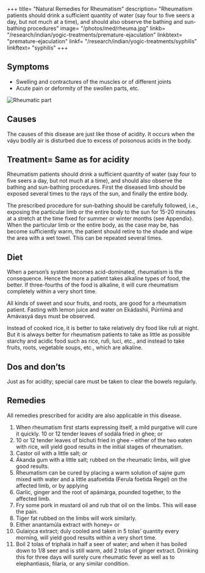 +++
title= "Natural Remedies for Rheumatism"
description= "Rheumatism patients should drink a sufficient quantity of water (say four to five seers a day, but not much at a time), and should also observe the bathing and sun-bathing procedures"
image= "/photos/med/rheuma.jpg"
linkb= "/research/indian/yogic-treatments/premature-ejaculation"
linkbtext= "premature-ejaculation"
linkf= "/research/indian/yogic-treatments/syphilis"
linkftext= "syphilis"
+++

## Symptoms

- Swelling and contractures of the muscles or of different joints
- Acute pain or deformity of the swollen parts, etc.

![Rheumatic part](/photos/med/rheuma.jpg)


## Causes

The causes of this disease are just like those of acidity. It occurs when the váyu bodily air is disturbed due to excess of poisonous acids in the body.


## Treatment= Same as for acidity

Rheumatism patients should drink a sufficient quantity of water (say four to five seers a day, but not much at a time), and should also observe the bathing and sun-bathing procedures. First the diseased limb should be exposed several times to the rays of the sun, and finally the entire body. 

The prescribed procedure for sun-bathing should be carefully followed, i.e., exposing the particular limb or the entire body to the sun for 15-20 minutes at a stretch at the time fixed for summer or winter months (see Appendix). When the particular limb or the entire body, as the case may be, has become sufficiently warm, the patient should retire to the shade and wipe the area with a wet towel. This can be repeated several times.

## Diet

When a person’s system becomes acid-dominated, rheumatism is the consequence. Hence the more a patient takes alkaline types of food, the better. If three-fourths of the food is alkaline, it will cure rheumatism completely within a very short time. 

All kinds of sweet and sour fruits, and roots, are good for a rheumatism patient. Fasting with lemon juice and water on Ekádashii, Púrńimá and Amávasyá days must be observed. 

Instead of cooked rice, it is better to take relatively dry food like rut́i at night. But it is always better for rheumatism patients to take as little as possible starchy and acidic food such as rice, rut́i, luci, etc., and instead to take fruits, roots, vegetable soups, etc., which are alkaline.

## Dos and don’ts

Just as for acidity; special care must be taken to clear the bowels regularly.

## Remedies

All remedies prescribed for acidity are also applicable in this disease. 

1. When rheumatism first starts expressing itself, a mild purgative will cure it quickly. 10 or 12 tender leaves of sodála fried in ghee; or
2. 10 or 12 tender leaves of bichuti fried in ghee – either of the two eaten with rice, will yield good results in the initial stages of rheumatism.
3. Castor oil with a little salt; or
4. Ákanda gum with a little salt; rubbed on the rheumatic limbs, will give good results.
5. Rheumatism can be cured by placing a warm solution of sajne gum mixed with water and a little asafoetida (Ferula foetida Regel) on the affected limb, or by applying
6. Garlic, ginger and the root of apámárga, pounded together, to the affected limb.
7. Fry some pork in mustard oil and rub that oil on the limbs. This will ease the pain.
8. Tiger fat rubbed on the limbs will work similarly.
9. Either anantamúla extract with honey= or
10. Gulaiṋca extract; duly cooled and taken in 5 tolas’ quantity every morning, will yield good results within a very short time.
11. Boil 2 tolas of triphalá in half a seer of water; and when it has boiled down to 1/8 seer and is still warm, add 2 tolas of ginger extract. Drinking this for three days will surely cure rheumatic fever as well as to elephantiasis, filaria, or any similar condition.


<!-- ## Symptoms

- Pain in joints

## Cause

- Acidity

## Dos

- 20 min sunbathing + wet wipe 
- castor oil with salt on area
- asofatida + sajane gum on area
- garlic + ginger + apamarga on area
- pork on area
- drink triphala + ginger

## Don'ts

- don't eat breakfast and snacks 

 -->